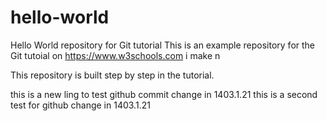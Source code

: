 # hello-world
Hello World repository for Git tutorial
This is an example repository for the Git tutoial on https://www.w3schools.com
i make n

This repository is built step by step in the tutorial.

this is a new ling to test github commit change in 1403.1.21
this is a second test for github change in 1403.1.21
